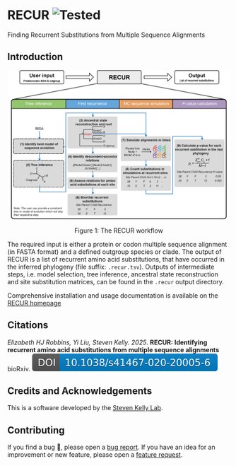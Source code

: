 # RECUR ![Tested](https://img.shields.io/endpoint?url=https://raw.githubusercontent.com/OrthoFinder/RECUR/main/badge-status.json)

Finding Recurrent Substitutions from Multiple Sequence Alignments

## Introduction
![RECUR method workflow](./docs/images/RECUR_workflow_figure.png)

<div align="center">
  Figure 1: The RECUR workflow
</div>

The required input is either a protein or codon multiple sequence alignment (in FASTA format) and a defined outgroup species or clade. The output of RECUR is a list of recurrent amino acid substitutions, that have occurred in the inferred phylogeny (file suffix: `.recur.tsv`). Outputs of intermediate steps, i.e. model selection, tree inference, ancestral state reconstruction and site substitution matrices, can be found in the `.recur` output directory.

Comprehensive installation and usage documentation is available on the [RECUR homepage](https://orthofinder.github.io/RECUR/)

## Citations

*Elizabeth HJ Robbins, Yi Liu, Steven Kelly. 2025*. **RECUR: Identifying recurrent amino acid substitutions from multiple sequence alignments** bioRxiv. [![DOI:10.1101/2025.04.29.651261](https://raw.githubusercontent.com/OrthoFinder/RECUR/main/docs/images/doi-badge.svg)](https://doi.org/10.1101/2025.04.29.651261)

## Credits and Acknowledgements

This is a software developed by the [Steven Kelly Lab](http://www.stevekellylab.com/).

## Contributing

If you find a bug :bug:, please open a [bug report](https://github.com/).
If you have an idea for an improvement or new feature, please open a [feature request]().

